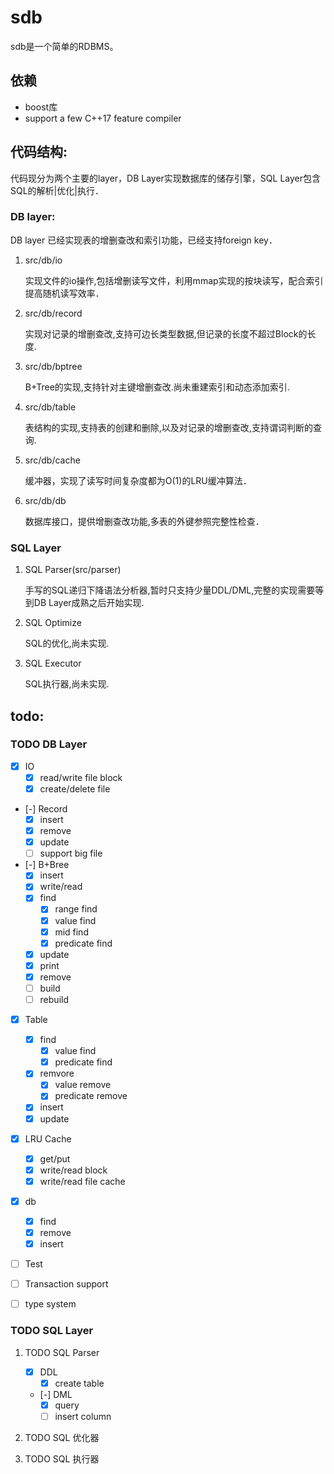 sdb
===

sdb是一个简单的RDBMS。

依赖
--------
+ boost库 
+ support a few C++17 feature compiler

代码结构:
---------

代码现分为两个主要的layer，DB Layer实现数据库的储存引擎，SQL Layer包含SQL的解析|优化|执行．

### DB layer:

DB layer 已经实现表的增删查改和索引功能，已经支持foreign key．

1. src/db/io

    实现文件的io操作,包括增删读写文件，利用mmap实现的按块读写，配合索引提高随机读写效率．

2. src/db/record

    实现对记录的增删查改,支持可边长类型数据,但记录的长度不超过Block的长度.

3. src/db/bptree

    B+Tree的实现,支持针对主键增删查改.尚未重建索引和动态添加索引.

4. src/db/table

    表结构的实现,支持表的创建和删除,以及对记录的增删查改,支持谓词判断的查询.

5. src/db/cache

    缓冲器，实现了读写时间复杂度都为O(1)的LRU缓冲算法．

6. src/db/db

    数据库接口，提供增删查改功能,多表的外键参照完整性检查．

### SQL Layer

1.  SQL Parser(src/parser)

    手写的SQL递归下降语法分析器,暂时只支持少量DDL/DML,完整的实现需要等到DB Layer成熟之后开始实现.

2.  SQL Optimize

    SQL的优化,尚未实现.

3.  SQL Executor

    SQL执行器,尚未实现.

todo:
-----

### TODO DB Layer

- [X] IO
    - [X] read/write file block
    - [X] create/delete file

- [-] Record
    - [X] insert
    - [X] remove
    - [X] update
    - [ ] support big file

- [-] B+Bree
    - [X] insert
    - [X] write/read
    - [X] find
        - [X] range find
        - [X] value find
        - [X] mid find
        - [X] predicate find
    - [X] update
    - [X] print
    - [X] remove
    - [ ] build
    - [ ] rebuild

- [X] Table
    - [X] find
        - [X] value find
        - [X] predicate find
    - [X] remvore
        - [X] value remove
        - [X] predicate remove
    - [X] insert
    - [X] update

- [X] LRU Cache
    - [X] get/put
    - [X] write/read block
    - [X] write/read file cache

- [X] db
    - [X] find
    - [X] remove
    - [X] insert

- [  ] Test

- [  ] Transaction support

- [  ] type system

### TODO SQL Layer

1.  TODO SQL Parser
    - [X] DDL
        - [X] create table
    - [-] DML
        - [X] query
        - [ ] insert column

2.  TODO SQL 优化器

3.  TODO SQL 执行器


